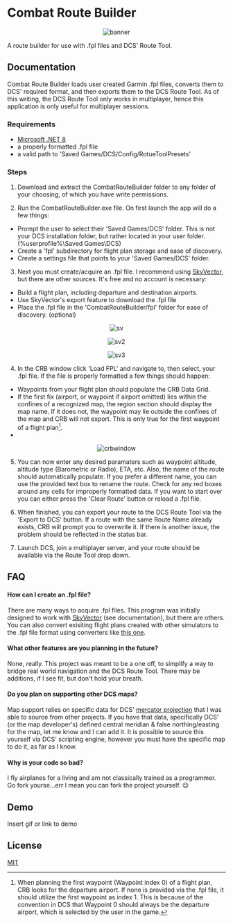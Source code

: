 # Combat Route Builder

<p align="center"><img src="images/crb.png" alt="banner"/>
  
A route builder for use with .fpl files and DCS' Route Tool.

## Documentation

Combat Route Builder loads user created Garmin .fpl files, converts them to DCS' required format, and then exports them to the DCS Route Tool.  As of this writing, the DCS Route Tool only works in multiplayer, hence this application is only useful for multiplayer sessions.

### Requirements
- [Microsoft .NET 8](https://dotnet.microsoft.com/en-us/download)
- a properly formatted .fpl file
- a valid path to 'Saved Games/DCS/Config/RotueToolPresets'

### Steps
1. Download and extract the CombatRouteBuilder folder to any folder of your choosing, of which you have write permissions.

2. Run the CombatRouteBuilder.exe file.  On first launch the app will do a few things:
- Prompt the user to select their 'Saved Games/DCS' folder.  This is not your DCS installation folder, but rather located in your user folder. (%userprofile%\Saved Games\DCS)
- Create a 'fpl' subdirectory for flight plan storage and ease of discovery.
- Create a settings file that points to your 'Saved Games/DCS' folder.

3. Next you must create/acquire an .fpl file. 
I recommend using [SkyVector](https://www.skyvector.com), but there are other sources.  It's free and no account is necessary:
- Build a flight plan, including departure and destination airports.
- Use SkyVector's export feature to download the .fpl file
- Place the .fpl file in the 'CombatRouteBuilder/fpl' folder for ease of discovery. (optional)
  
<p align="center"><img src="images/skyvector.png" alt="sv"/>
<p align="center"><img src="images/skyvector2.png" alt="sv2"/>
<p align="center"><img src="images/skyvector3.png" alt="sv3"/>



  
4. In the CRB window click 'Load FPL' and navigate to, then select, your .fpl file. If the file is properly formatted a few things should happen:
- Waypoints from your flight plan should populate the CRB Data Grid.
- If the first fix (airport, or waypoint if airport omitted) lies within the confines of a recognized map, the region section should display the map name.  If it does not, the waypoint may lie outside the confines of the map and CRB will not export.  This is only true for the first waypoint of a flight plan[^1].
- 
<p align="center"><img src="images/crbwindow.png" alt="crbwindow"/>
  
5. You can now enter any desired paramaters such as waypoint altitude, altitude type (Barometric or Radio), ETA, etc.  Also, the name of the route should automatically populate.  If you prefer a different name, you can use the provided text box to rename the route.  Check for any red boxes around any cells for improperly formatted data.  If you want to start over you can either press the 'Clear Route' button or reload a .fpl file.

6. When finished, you can export your route to the DCS Route Tool via the 'Export to DCS' button.  If a route with the same Route Name already exists, CRB will prompt you to overwrite it.  If there is another issue, the problem should be reflected in the status bar.

7. Launch DCS, join a multiplayer server, and your route should be available via the Route Tool drop down.


[^1]: When planning the first waypoint (Waypoint index 0) of a flight plan, CRB looks for the departure airport.  If none is provided via the .fpl file, it should utilize the first waypoint as index 1.  This is because of the convention in DCS that Waypoint 0 should always be the departure airport, which is selected by the user in the game.


## FAQ

#### How can I create an .fpl file?

There are many ways to acquire .fpl files. This program was initially designed to work with [SkyVector](https://skyvector.com) (see documentation), but there are others. You can also convert exisiting flight plans created with other simulators to the .fpl file format using converters like [this one](https://fpc.kognise.dev/).

#### What other features are you planning in the future?

None, really. This project was meant to be a one off, to simplify a way to bridge real world navigation and the DCS Route Tool. There may be additions, if I see fit, but don't hold your breath.

#### Do you plan on supporting other DCS maps?

Map support relies on specific data for DCS' [mercator projection](https://en.wikipedia.org/wiki/Mercator_projection) that I was able to source from other projects.  If you have that data, specifically DCS' (or the map developer's) defined central meridian & false northing/easting for the map, let me know and I can add it.  It is possible to source this yourself via DCS' scripting engine, however you must have the specific map to do it, as far as I know.

#### Why is your code so bad?

I fly airplanes for a living and am not classically trained as a programmer.  Go fork yourse...err I mean you can fork the project yourself. 😉
## Demo

Insert gif or link to demo


## License

[MIT](https://choosealicense.com/licenses/mit/)

